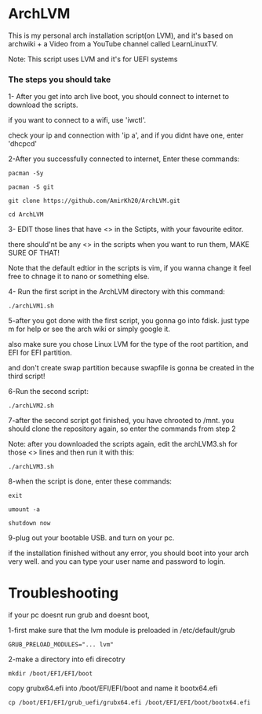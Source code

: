 # ArchLVM
This is my personal arch installation script(on LVM), and it's based on archwiki + a Video from a YouTube channel called LearnLinuxTV.

Note: This script uses LVM and it's for UEFI systems

### The steps you should take

1- After you get into arch live boot, you should connect to internet to download the scripts.

if you want to connect to a wifi, use 'iwctl'.

check your ip and connection with 'ip a', and if you didnt have one, enter 'dhcpcd'


2-After you successfully connected to internet, Enter these commands:

	pacman -Sy

	pacman -S git

	git clone https://github.com/AmirKh20/ArchLVM.git

	cd ArchLVM


3- EDIT those lines that have <> in the Sctipts, with your favourite editor.

   there should'nt be any <> in the scripts when you want to run them, MAKE SURE OF THAT!

Note that the default edtior in the scripts is vim, if you wanna change it feel free to chnage it to nano or something else.


4- Run the first script in the ArchLVM directory with this command:

	./archLVM1.sh

5-after you got done with the first script, you gonna go into fdisk. just type m for help or see the arch wiki or simply google it.

also make sure you chose Linux LVM for the type of the root partition, and EFI for EFI partition.

and don't create swap partition because swapfile is gonna be created in the third script!

6-Run the second script:

	./archLVM2.sh

7-after the second script got finished, you have chrooted to /mnt. you should clone the repository again, so enter the commands from step 2

Note: after you downloaded the scripts again, edit the archLVM3.sh for those <> lines and then run it with this:

	./archLVM3.sh

8-when the script is done, enter these commands:

	exit

	umount -a

	shutdown now
9-plug out your bootable USB. and turn on your pc.

if the installation finished without any error, you should boot into your arch very well. and you can type your user name and password to login.

# Troubleshooting

if your pc doesnt run grub and doesnt boot,

1-first make sure that the lvm module is preloaded
in /etc/default/grub

	GRUB_PRELOAD_MODULES="... lvm"

2-make a directory into efi direcotry

   	mkdir /boot/EFI/EFI/boot
copy grubx64.efi into /boot/EFI/EFI/boot and name it bootx64.efi

   	cp /boot/EFI/EFI/grub_uefi/grubx64.efi /boot/EFI/EFI/boot/bootx64.efi

